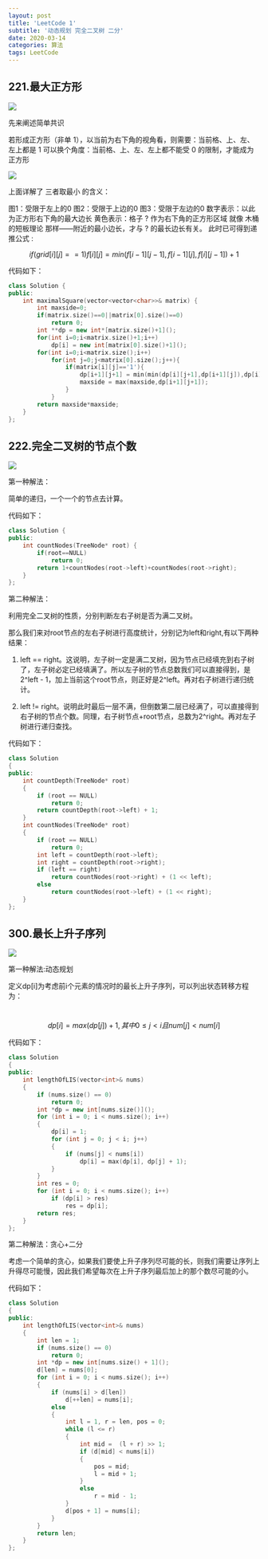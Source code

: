 ```yaml
---
layout: post
title: 'LeetCode 1'
subtitle: '动态规划 完全二叉树 二分'
date: 2020-03-14
categories: 算法
tags: LeetCode
---
```


## 221.最大正方形

![](https://github.com/zlxxlz1026/MyPicture/blob/master/LeetCode%E2%80%94%E2%80%941/1.png?raw=true)

先来阐述简单共识

若形成正方形（非单 1），以当前为右下角的视角看，则需要：当前格、上、左、左上都是 1
可以换个角度：当前格、上、左、左上都不能受 0 的限制，才能成为正方形

![](https://github.com/zlxxlz1026/MyPicture/blob/master/LeetCode%E2%80%94%E2%80%941/4.jpg?raw=true)


上面详解了 三者取最小 的含义：

图1：受限于左上的0
图2：受限于上边的0
图3：受限于左边的0
数字表示：以此为正方形右下角的最大边长
黄色表示：格子 ? 作为右下角的正方形区域
就像 木桶的短板理论 那样——附近的最小边长，才与 ? 的最长边长有关。
此时已可得到递推公式  :

$$if (grid[i][j] == 1) f[i][j] = min(f[i-1][j-1], f[i-1][j], f[i][j-1]) + 1$$

代码如下：

```c++
class Solution {
public:
    int maximalSquare(vector<vector<char>>& matrix) {
        int maxside=0;
        if(matrix.size()==0||matrix[0].size()==0)
            return 0;
        int **dp = new int*[matrix.size()+1]();
        for(int i=0;i<matrix.size()+1;i++)
            dp[i] = new int[matrix[0].size()+1]();
        for(int i=0;i<matrix.size();i++)
            for(int j=0;j<matrix[0].size();j++){
                if(matrix[i][j]=='1'){
                    dp[i+1][j+1] = min(min(dp[i][j+1],dp[i+1][j]),dp[i][j])+1;
                    maxside = max(maxside,dp[i+1][j+1]);
                }
            }
        return maxside*maxside;
    }
};
```

## 222.完全二叉树的节点个数

![](https://github.com/zlxxlz1026/MyPicture/blob/master/LeetCode%E2%80%94%E2%80%941/2.png?raw=true)

第一种解法：

简单的递归，一个一个的节点去计算。

代码如下：

```c++
class Solution {
public:
    int countNodes(TreeNode* root) {
    	if(root==NULL)
    		return 0;
    	return 1+countNodes(root->left)+countNodes(root->right);
    }
};
```

第二种解法：

利用完全二叉树的性质，分别判断左右子树是否为满二叉树。

那么我们来对root节点的左右子树进行高度统计，分别记为left和right,有以下两种结果：

1. left == right。这说明，左子树一定是满二叉树，因为节点已经填充到右子树了，左子树必定已经填满了。所以左子树的节点总数我们可以直接得到，是2^left - 1，加上当前这个root节点，则正好是2^left。再对右子树进行递归统计。

2. left != right。说明此时最后一层不满，但倒数第二层已经满了，可以直接得到右子树的节点个数。同理，右子树节点+root节点，总数为2^right。再对左子树进行递归查找。

代码如下：

```c++
class Solution
{
public:
	int countDepth(TreeNode* root)
	{
		if (root == NULL)
			return 0;
		return countDepth(root->left) + 1;
	}
	int countNodes(TreeNode* root)
	{
		if (root == NULL)
			return 0;
		int left = countDepth(root->left);
		int right = countDepth(root->right);
		if (left == right)
			return countNodes(root->right) + (1 << left);
		else
			return countNodes(root->left) + (1 << right);
	}
};
```

## 300.最长上升子序列

![](https://github.com/zlxxlz1026/MyPicture/blob/master/LeetCode%E2%80%94%E2%80%941/3.png?raw=true)

第一种解法:动态规划

定义dp[i]为考虑前i个元素的情况时的最长上升子序列，可以列出状态转移方程为：

​									$$dp[i]=max(dp[j])+1,其中0≤j<i且num[j]<num[i]$$

代码如下：

```c++
class Solution
{
public:
	int lengthOfLIS(vector<int>& nums)
	{
		if (nums.size() == 0)
			return 0;
		int *dp = new int[nums.size()]();
		for (int i = 0; i < nums.size(); i++)
		{
			dp[i] = 1;
			for (int j = 0; j < i; j++)
			{
				if (nums[j] < nums[i])
					dp[i] = max(dp[i], dp[j] + 1);
			}
		}
		int res = 0;
		for (int i = 0; i < nums.size(); i++)
			if (dp[i] > res)
				res = dp[i];
		return res;
	}
};
```

第二种解法：贪心+二分

考虑一个简单的贪心，如果我们要使上升子序列尽可能的长，则我们需要让序列上升得尽可能慢，因此我们希望每次在上升子序列最后加上的那个数尽可能的小。

代码如下：

```c++
class Solution
{
public:
	int lengthOfLIS(vector<int>& nums)
	{
		int len = 1;
		if (nums.size() == 0)
			return 0;
		int *dp = new int[nums.size() + 1]();
		d[len] = nums[0];
		for (int i = 0; i < nums.size(); i++)
		{
			if (nums[i] > d[len])
				d[++len] = nums[i];
			else
			{
				int l = 1, r = len, pos = 0;
				while (l <= r)
				{
					int mid =  (l + r) >> 1;
					if (d[mid] < nums[i])
					{
						pos = mid;
						l = mid + 1;
					}
					else
						r = mid - 1;
				}
				d[pos + 1] = nums[i];
			}
		}
		return len;
	}
};
```

